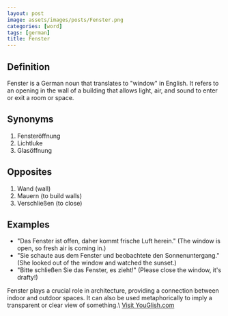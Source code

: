 ```yaml
---
layout: post
image: assets/images/posts/Fenster.png
categories: [word]
tags: [german]
title: Fenster
---
```


## Definition
Fenster is a German noun that translates to "window" in English. It refers to an opening in the wall of a building that allows light, air, and sound to enter or exit a room or space.

## Synonyms
1. Fensteröffnung
2. Lichtluke
3. Glasöffnung

## Opposites
1. Wand (wall)
2. Mauern (to build walls)
3. Verschließen (to close)

## Examples
- "Das Fenster ist offen, daher kommt frische Luft herein." (The window is open, so fresh air is coming in.)
- "Sie schaute aus dem Fenster und beobachtete den Sonnenuntergang." (She looked out of the window and watched the sunset.)
- "Bitte schließen Sie das Fenster, es zieht!" (Please close the window, it's drafty!)

Fenster plays a crucial role in architecture, providing a connection between indoor and outdoor spaces. It can also be used metaphorically to imply a transparent or clear view of something.\ <a id="yg-widget-0" class="youglish-widget" data-query="Fenster" data-lang="german" data-components="8412" data-auto-start="0" data-bkg-color="theme_light" data-title="How%20to%20pronounce%20Fenster%20in%20German"  rel="nofollow" href="https://youglish.com">Visit YouGlish.com</a><script async src="https://youglish.com/public/emb/widget.js" charset="utf-8"></script>